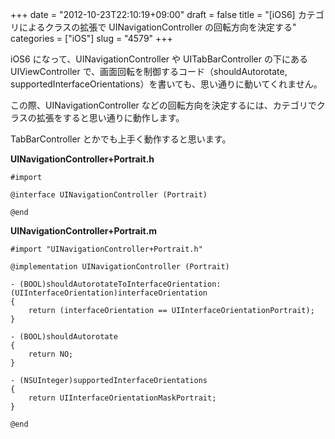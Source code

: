 +++
date = "2012-10-23T22:10:19+09:00"
draft = false
title = "[iOS6] カテゴリによるクラスの拡張で UINavigationController の回転方向を決定する"
categories = ["iOS"]
slug = "4579"
+++

iOS6 になって、UINavigationController や UITabBarController の下にある UIViewController で、画面回転を制御するコード（shouldAutorotate, supportedInterfaceOrientations）を書いても、思い通りに動いてくれません。

この際、UINavigationController などの回転方向を決定するには、カテゴリでクラスの拡張をすると思い通りに動作します。

TabBarController とかでも上手く動作すると思います。

<strong>UINavigationController+Portrait.h</strong>

<pre><code>#import <UIKit/UIKit.h>

@interface UINavigationController (Portrait)

@end
</code></pre>

<strong>UINavigationController+Portrait.m</strong>

<pre><code>#import "UINavigationController+Portrait.h"

@implementation UINavigationController (Portrait)

- (BOOL)shouldAutorotateToInterfaceOrientation:(UIInterfaceOrientation)interfaceOrientation
{
    return (interfaceOrientation == UIInterfaceOrientationPortrait);
}

- (BOOL)shouldAutorotate
{
    return NO;
}

- (NSUInteger)supportedInterfaceOrientations
{
    return UIInterfaceOrientationMaskPortrait;
}

@end
</code></pre>
